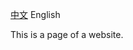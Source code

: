 [中文](https://bgithub.xyz/maqirangithob/2b2t.github.io/README.md)  English

This is a page of a website.

